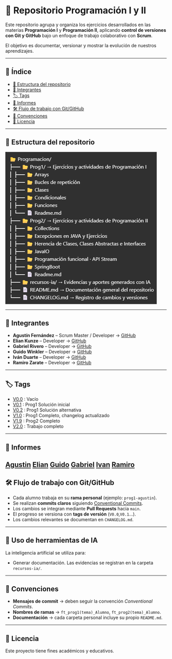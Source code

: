 # 📘 Repositorio Programación I y II

Este repositorio agrupa y organiza los ejercicios desarrollados en las materias **Programación I** y **Programación II**, aplicando **control de versiones con Git y GitHub** bajo un enfoque de trabajo colaborativo con **Scrum**.  

El objetivo es documentar, versionar y mostrar la evolución de nuestros aprendizajes.  

---

## 📑 Índice

- [📂 Estructura del repositorio](#-estructura-del-repositorio)  
- [👥 Integrantes](#-integrantes)
- [🏷️ Tags](#-tags)  
- [📃 Informes](#-informes)
- [🛠️ Flujo de trabajo con Git/GitHub](#️-flujo-de-trabajo-con-gitgithub)  
- [📌 Convenciones](#-convenciones)  
- [📖 Licencia](#-licencia)  

---

## 📂 Estructura del repositorio

![Estructura General Repositorio](/Recursos-ia/Estructur.png)

---

## 👥 Integrantes

- **Agustín Fernández** – Scrum Master / Developer → [GitHub](https://github.com/agustinf43)  
- **Elian Kunze** – Developer → [GitHub](https://github.com/ElianKunze13)  
- **Gabriel Rivero** – Developer → [GitHub](https://github.com/RiveroGabriel)  
- **Guido Winkler** – Developer → [GitHub](https://github.com/Winklerguido03)  
- **Iván Duarte** –  Developer → [GitHub](https://github.com/Ivanchoo236)  
- **Ramiro Zarate** – Developer → [GitHub](https://github.com/ZarateRamiro)  

---

## 🏷️ Tags

- [V0.0](https://github.com/agustinf43/GestProySW_TP_integrador2/releases/tag/V0.0) : Vacío
- [V0.1](https://github.com/agustinf43/GestProySW_TP_integrador2/releases/tag/V0.1) : Prog1 Solución inicial
- [V0.2](https://github.com/agustinf43/GestProySW_TP_integrador2/releases/tag/V0.2) : Prog1 Solución alternativa
- [V1.0](https://github.com/agustinf43/GestProySW_TP_integrador2/releases/tag/V1.0) : Prog1 Completo, changelog actualizado
- [V1.9](https://github.com/agustinf43/GestProySW_TP_integrador2/releases/tag/V1.9) : Prog2 Completo
- [V2.0](https://github.com/agustinf43/GestProySW_TP_integrador2/releases/tag/V2.0) : Trabajo completo


---
## 📃 Informes
[Agustin](https://docs.google.com/document/d/1C7Oc-3egp1X0lOFtkFnsw2iFBsdzldcx0pJIE1bJxbw/edit?usp=sharing)
[Elian](https://docs.google.com/document/d/1XmZ45hLyKV5ayYBvOhi8eLwxrX6QK_mlW4aBfEptmvM/edit?usp=sharing)
[Guido](https://docs.google.com/document/d/1uGWpx6xJT_HHH0yFgK0EWVbV-BU0XyxEeThYOxQ5Q6s/edit?usp=drivesdk )
[Gabriel](https://docs.google.com/document/d/181upfZ0gWqjHzUOoogcMMhcDE-f27HmYj33gSVVIvtQ/edit?usp=sharing)
[Ivan](https://docs.google.com/document/d/1yiHmTIfQq7e52PQwBp7bakF7EIKApMyxZ2CWw8VfA3s/edit?usp=sharing)
[Ramiro](https://docs.google.com/document/d/1TNrNgu66ZxirS61YUV75yL8gB0Ms1ZDXpSZTVbfy8E8/edit?usp=sharing)
---

## 🛠️ Flujo de trabajo con Git/GitHub

- Cada alumno trabaja en su **rama personal** (ejemplo: `prog1-agustin`).  
- Se realizan **commits claros** siguiendo [Conventional Commits](https://www.conventionalcommits.org/).  
- Los cambios se integran mediante **Pull Requests** hacia `main`.  
- El progreso se versiona con **tags de versión** (`V0.0`,`V0.1`...).  
- Los cambios relevantes se documentan en `CHANGELOG.md`.  

---

## 🤖 Uso de herramientas de IA

La inteligencia artificial se utiliza para:  
- Generar documentación. 
Las evidencias se registran en la carpeta `recursos-ia/`.  

---

## 📌 Convenciones

- **Mensajes de commit** → deben seguir la convención *Conventional Commits*.  
- **Nombres de ramas** → `ft_prog1(tema)_Alumno`, `ft_prog2(tema)_Alumno`.    
- **Documentación** → cada carpeta personal incluye su propio `README.md`.  

---

## 📖 Licencia

Este proyecto tiene fines académicos y educativos.  
